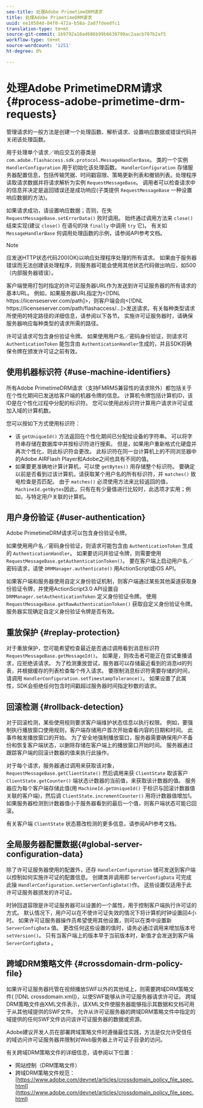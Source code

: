 ```yaml
---
seo-title: 处理Adobe PrimetimeDRM请求
title: 处理Adobe PrimetimeDRM请求
uuid: ee10504d-84f0-472a-b58a-2a87fdeedfc1
translation-type: tm+mt
source-git-commit: 1b9792a10ad606b99b6639799ac2aacb707b2af5
workflow-type: tm+mt
source-wordcount: '1251'
ht-degree: 0%

---
```



# 处理Adobe PrimetimeDRM请求 {#process-adobe-primetime-drm-requests}

管理请求的一般方法是创建一个处理函数、解析请求、设置响应数据或错误代码并关闭该处理函数。

用于处理单个请求／响应交互的基类是 `com.adobe.flashaccess.sdk.protocol.MessageHandlerBase`。 类的一个实例 `HandlerConfiguration` 用于初始化该处理函数。 `HandlerConfiguration` 存储服务器配置信息，包括传输凭据、时间戳容限、策略更新列表和撤销列表。处理程序读取请求数据并将请求解析为实例 `RequestMessageBase`。 调用者可以检查请求中的信息并决定是返回错误还是成功响应(子类提供 `RequestMessageBase` 一种设置响应数据的方法)。

如果请求成功，请设置响应数据；否则，在失 `RequestMessageBase.setErrorData()` 败时调用。 始终通过调用方法来 `close()` 结束实现(建议 `close()` 在语句的块 `finally` 中调用 `try` 它)。 有关如 `MessageHandlerBase` 何调用处理函数的示例，请参阅API参考文档。

>[!NOTE]
>
>应发送HTTP状态代码200(OK)以响应处理程序处理的所有请求。 如果由于服务器错误而无法创建该处理程序，则服务器可能会使用其他状态代码做出响应，如500（内部服务器错误）。

客户端使用打包时指定的许可证服务器URL作为发送到许可证服务器的所有请求的基本URL。 例如，如果服务器URL指定为&lt;[!DNL ht<span></span>tps://licenseserver.com/path]>，则客户端会向&lt;[!DNL ht<span></span>tps://licenseserver.com/path/flashaccess/...]>发送请求。有关每种类型请求所使用的特定路径的详细信息，请参阅以下各节。 实施许可证服务器时，请确保服务器响应每种类型的请求所需的路径。

许可证请求可包含身份验证令牌。 如果使用用户名／密码身份验证，则请求可 `AuthenticationToken` 能包含由 `AuthenticationHandler`生成的，并且SDK将确保令牌在颁发许可证之前有效。

## 使用机器标识符 {#use-machine-identifiers}

所有Adobe PrimetimeDRM请求（支持FMRMS兼容性的请求除外）都包括关于在个性化期间已发送给客户端的机器令牌的信息。 计算机令牌包括计算机ID，该ID是在个性化过程中分配的标识符。 您可以使用此标识符计算用户请求许可证或加入域的计算机数。

您可以按如下方式使用标识符：

* 该 `getUniqueId()` 方法返回在个性化期间已分配给设备的字符串。 可以将字符串存储在数据库中并按标识符进行搜索。 但是，如果用户重新格式化硬盘并再次个性化，则此标识符会更改。 此标识符在同一台计算机上的不同浏览器中的Adobe AIRFlash Player和Adobe之间也具有不同的值。
* 如果要更准确地计算计算机，可以使 `getBytes()` 用存储整个标识符。 要确定以前是否看到过该计算机，请获取某个用户名的所有标识符，并 `matches()` 致电检查是否匹配。 由于 `matches()` 必须使用方法来比较返回的值， `MachineId.getBytes`因此，只有在有少量值进行比较时，此选项才实用；例如，与特定用户关联的计算机。

## 用户身份验证 {#user-authentication}

Adobe PrimetimeDRM请求可以包含身份验证令牌。

如果使用用户名／密码身份验证，则请求可能包含由 `AuthenticationToken` 生成的 `AuthenticationHandler`。 如果要访问并验证令牌，则需要使用 `RequestMessageBase.getAuthenticationToken()`。 要在客户端上启动用户名／密码请求，请使 `DRMManager.authenticate()` 用ActionScript或iOS API。

如果客户端和服务器使用自定义身份验证机制，则客户端通过某些其他渠道获取身份验证令牌，并使用ActionScript3.0 API设置自 `DRMManager.setAuthenticationToken` 定义身份验证令牌。 使用 `RequestMessageBase.getRawAuthenticationToken()` 获取自定义身份验证令牌。 服务器实现确定自定义身份验证令牌是否有效。

## 重放保护 {#replay-protection}

对于重放保护，您可能希望检查最近是否通过调用看到消息标识符 `RequestMessageBase.getMessageId()`。 如果是，则攻击者可能正在尝试重播请求，应拒绝该请求。 为了检测重放尝试，服务器可以存储最近看到的消息id的列表，并根据缓存的列表检查每个传入请求。 要限制消息标识符需要存储的时间，请调用 `HandlerConfiguration.setTimestampTolerance()`。 如果设置了此属性，SDK会拒绝任何包含时间戳超过服务器时间指定秒数的请求。

## 回滚检测 {#rollback-detection}

对于回滚检测，某些使用规则要求客户端维护状态信息以执行权限。 例如，要强制执行播放窗口使用规则，客户端存储用户首次开始查看内容的日期和时间。 此事件触发播放窗口的开始。 为了安全地强制播放窗口，服务器需要确保用户不备份和恢复客户端状态，以删除存储在客户端上的播放窗口开始时间。 服务器通过跟踪客户端的回滚计数器的值来执行此操作。

对于每个请求，服务器通过调用来获取该对象， `RequestMessageBase.getClientState()` 然后调用来获 `ClientState` 取该客户 `ClientState.getCounter()` 端状态计数器的当前值，来获取该计数器的值。 服务器应为每个客户端存储此值(用 `MachineId.getUniqueId()` 于标识与回滚计数器值关联的客户端)，然后调 `ClientState.incrementCounter()` 用将计数器值增加1。 如果服务器检测到计数器值小于服务器看到的最后一个值，则客户端状态可能已回滚。

有关客户端 `ClientState` 状态篡改检测的更多信息，请参阅API参考文档。

## 全局服务器配置数据{#global-server-configuration-data}

除了许可证服务器使用的配置外，还存 `HandlerConfiguration` 储可发送到客户端以控制如何实施许可证的配置信息。 创建类并调用即 `ServerConfigData` 可完成此操 `HandlerConfiguration.setServerConfigData()`作。 这些设置仅适用于此许可证服务器颁发的许可证。

时钟回退容限是许可证服务器可以设置的一个属性，用于控制客户端执行许可证的方式。 默认情况下，用户可以在不使许可证失效的情况下将计算机时钟设置回4小时。 如果许可证服务器操作员希望使用其他设置，则可以在类中设置新 `ServerConfigData` 值。 更改任何这些设置的值时，请务必通过调用来增加版本号 `setVersion()`。 只有当客户端上的版本早于当前版本时，新值才会发送到客户端 `ServerConfigData` 。

## 跨域DRM策略文件 {#crossdomain-drm-policy-file}

如果许可证服务器托管在视频播放SWF以外的其他域上，则需要跨域DRM策略文件( [!DNL crossdomain.xml])，以使SWF能够从许可证服务器请求许可证。 跨域DRM策略文件由XML文件表示，该XML文件使服务器能够指示其数据和文档可用于从其他域提供的SWF文件。 允许从许可证服务器的跨域DRM策略文件中指定的域提供的任何SWF文件访问该许可证服务器的数据或资源。

Adobe建议开发人员在部署跨域策略文件时遵循最佳实践，方法是仅允许受信任的域访问许可证服务器并限制对Web服务器上许可证子目录的访问。

有关跨域DRM策略文件的详细信息，请参阅以下位置：

* 网站控制（DRM策略文件）
* 跨域DRM策略文件规范： [https://www.adobe.com/devnet/articles/crossdomain_policy_file_spec.html](https://www.adobe.com/devnet/articles/crossdomain_policy_file_spec.html)